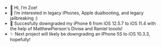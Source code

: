 - 👋 Hi, I’m Zoe!
- 👀 I’m interested in legacy iPhones, Apple dualbooting, and legacy jailbreaking :)
- 🌱 Succesfully downgraded my iPhone 6 from iOS 12.5.7 to iOS 11.4 with the help of MatthewPierson's Divise and Ramiel toools!
- ✨ Next project will likely be downgrading an iPhone 5S to iOS 10.3.3, hopefully!
  

<!---
zoehcomedy/zoehcomedy is a ✨ special ✨ repository because its `README.md` (this file) appears on your GitHub profile.
You can click the Preview link to take a look at your changes.
--->
